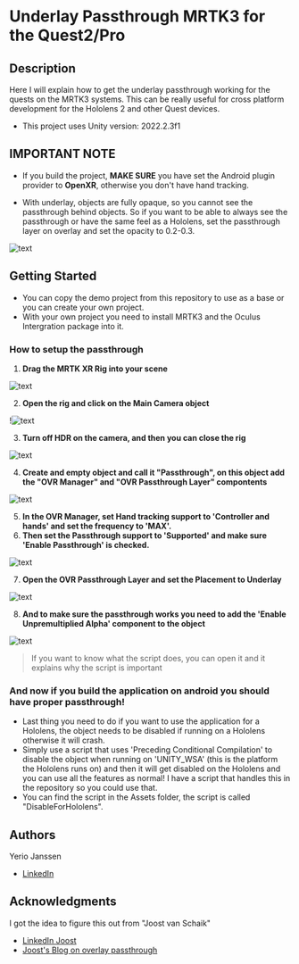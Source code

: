 # Underlay Passthrough MRTK3 for the Quest2/Pro

## Description

Here I will explain how to get the underlay passthrough working for the quests on the MRTK3 systems.
This can be really useful for cross platform development for the Hololens 2 and other Quest devices.

* This project uses Unity version: 2022.2.3f1

## IMPORTANT NOTE

* If you build the project, **MAKE SURE** you have set the Android plugin provider to **OpenXR**, otherwise you don't have hand tracking.

* With underlay, objects are fully opaque, so you cannot see the passthrough behind objects. So if you want to be able to always see the passthrough or have the same feel as a Hololens, set the passthrough layer on overlay and set the opacity to 0.2-0.3.

![text](https://i.ibb.co/7RFMf1F/Screenshot-8.png)

## Getting Started

* You can copy the demo project from this repository to use as a base or you can create your own project.
* With your own project you need to install MRTK3 and the Oculus Intergration package into it.

### How to setup the passthrough

1. **Drag the MRTK XR Rig into your scene**

 ![text](https://i.ibb.co/yyGmR9g/Screenshot-1.png)
 
2. **Open the rig and click on the Main Camera object**

 !![text](https://i.ibb.co/qyZHNXc/Screenshot-2.png)
 
3. **Turn off HDR on the camera, and then you can close the rig**

 ![text](https://i.ibb.co/cD7HjJ8/Screenshot-3.png)

4. **Create and empty object and call it "Passthrough", on this object add the "OVR Manager" and "OVR Passthrough Layer" compontents**

 ![text](https://i.ibb.co/jGVw0Lj/Screenshot-4.png)

5. **In the OVR Manager, set Hand tracking support to 'Controller and hands' and set the frequency to 'MAX'.**
6. **Then set the Passthrough support to 'Supported' and make sure 'Enable Passthrough' is checked.**

 ![text](https://i.ibb.co/V3D6Qk2/Screenshot-9.png)

7. **Open the OVR Passthrough Layer and set the Placement to Underlay**

 ![text](https://i.ibb.co/hHv6W0c/Screenshot-6.png)

8. **And to make sure the passthrough works you need to add the 'Enable Unpremultiplied Alpha' component to the object**

 ![text](https://i.ibb.co/XZJQ9vH/Screenshot-7.png)
 
 > If you want to know what the script does, you can open it and it explains why the script is important

### And now if you build the application on android you should have proper passthrough!

- Last thing you need to do if you want to use the application for a Hololens, the object needs to be disabled if running on a Hololens otherwise it will crash. 
- Simply use a script that uses 'Preceding Conditional Compilation' to disable the object when running on 'UNITY_WSA' (this is the platform the Hololens runs on) and then it will get disabled on the Hololens and you can use all the features as normal! I have a script that handles this in the repository so you could use that.
- You can find the script in the Assets folder, the script is called "DisableForHololens".

## Authors

Yerio Janssen  
* [LinkedIn](https://www.linkedin.com/in/yerio-janssen-a20980239/)

## Acknowledgments

I got the idea to figure this out from "Joost van Schaik"
* [LinkedIn Joost](https://www.linkedin.com/in/joostvanschaik/)
* [Joost's Blog on overlay passthrough](https://localjoost.github.io/Passthrough-transparency-with-MRTK2-and-3-on-Quest-2Pro/)
